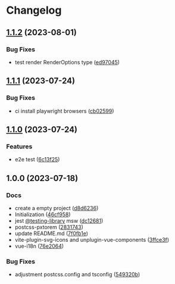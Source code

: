 # Changelog

## [1.1.2](https://github.com/tzuyi0817/coding-standards/compare/v1.1.1...v1.1.2) (2023-08-01)


### Bug Fixes

* test render RenderOptions type ([ed97045](https://github.com/tzuyi0817/coding-standards/commit/ed970450fc578a606d0a767fe1bc26749d75cdb2))

## [1.1.1](https://github.com/tzuyi0817/coding-standards/compare/v1.1.0...v1.1.1) (2023-07-24)


### Bug Fixes

* ci  install playwright browsers ([cb02599](https://github.com/tzuyi0817/coding-standards/commit/cb0259948692edd33120e303b8001da6e79e0783))

## [1.1.0](https://github.com/tzuyi0817/coding-standards/compare/v1.0.0...v1.1.0) (2023-07-24)


### Features

* e2e test ([6c13f25](https://github.com/tzuyi0817/coding-standards/commit/6c13f2542cb123c2e07a209ffc88b3cb63cd5ba1))

## 1.0.0 (2023-07-18)


### Docs

* create a empty project ([d8d6236](https://github.com/tzuyi0817/coding-standards/commit/d8d6236941ed5476a00e5b7656994dfbda11b8ab))
* Initialization ([46cf958](https://github.com/tzuyi0817/coding-standards/commit/46cf9586648a7b184fc1ab40d551323010f54eda))
* jest [@testing-library](https://github.com/testing-library) msw ([dc12681](https://github.com/tzuyi0817/coding-standards/commit/dc12681bff4e300c088476ad1a271d8420eb849d))
* postcss-pxtorem ([2831743](https://github.com/tzuyi0817/coding-standards/commit/283174301523ac7f874a184d02dc4fe9e7fadb86))
* update README.md ([7f0fb1e](https://github.com/tzuyi0817/coding-standards/commit/7f0fb1e89d1ecf08073a6711de415d0b2bbeea2a))
* vite-plugin-svg-icons and unplugin-vue-components ([3ffce3f](https://github.com/tzuyi0817/coding-standards/commit/3ffce3f6585116937a93b6a5b809f1e0d9abf8b7))
* vue-i18n ([76e2064](https://github.com/tzuyi0817/coding-standards/commit/76e206486033d99834105dc8220ba3dedcf9fbce))


### Bug Fixes

* adjustment postcss.config and tsconfig ([549320b](https://github.com/tzuyi0817/coding-standards/commit/549320beade84bf3a0ebe371cab84278ff2f3396))
